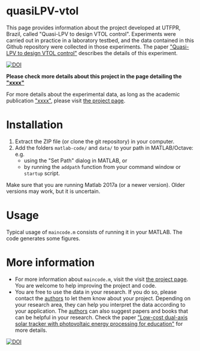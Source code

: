 # quasiLPV-vtol

This page provides information about the project developed at UTFPR, Brazil, called "Quasi-LPV to design VTOL control". Experiments were carried out in practice in a laboratory testbed, and the data contained in this Github repository were collected in those experiments. The paper ["Quasi-LPV to design VTOL control"](http://www.anvargas.com/blog) describes the details of this experiment.


[![DOI](https://zenodo.org/badge/DOI/10.5281/zenodo.623620184.svg)](https://zenodo.org/badge/latestdoi/623620184)

**Please check more details about this project in the page detailing the ["xxxx"](http://www.anvargas.com/blog/)**


For more details about the experimental data, as long as the academic publication  ["xxxx"](http://www.anvargas.com/blog), please visit [the project page](http://www.anvargas.com/blog).


Installation
============

1. Extract the ZIP file (or clone the git repository) in your computer.
2. Add the folders `matlab-code/` and `data/` to your path in MATLAB/Octave: e.g. 
    - using the "Set Path" dialog in MATLAB, or 
    - by running the `addpath` function from your command window or `startup` script.

Make sure that you are running Matlab 2017a (or a newer version). Older versions may work, but it is uncertain.

Usage
=====

Typical usage of `maincode.m` consists of running it in your MATLAB. The code generates some figures.


More information
================

* For more information about `maincode.m`, visit the visit [the project page](http://www.anvargas.com/blog). You are welcome to help improving the project and code.
* You are free to use the data in your research. If you do so, please contact the [authors](http://www.anvargas.com/blog) to let them know about your project. Depending on your research area, they can help you interpret the data according to your application. The [authors](http://www.anvargas.com/blog) can also suggest papers and books that can be helpful in your research. Check the paper  ["Low-cost dual-axis solar tracker with photovoltaic energy processing for education"](http://www.anvargas.com/blog) for more details.

[![DOI](https://zenodo.org/badge/DOI/10.5281/zenodo.623620184.svg)](https://zenodo.org/badge/latestdoi/623620184)


